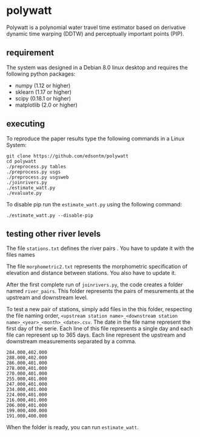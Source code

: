 # polywatt

Polywatt is a polynomial water travel time estimator based on derivative dynamic time warping (DDTW) and perceptually important points (PIP).

## requirement

The system was designed in a Debian 8.0 linux desktop and requires the following python packages:
- numpy (1.12 or higher)
- sklearn (1.17 or higher)
- scipy (0.18.1 or higher)
- matplotlib (2.0 or higher)


## executing

To reproduce the paper results type the following commands in a Linux System:

```
git clone https://github.com/edsontm/polywatt
cd polywatt
./preprocess.py tables
./preprocess.py usgs
./preprocess.py usgsweb
./joinrivers.py
./estimate_watt.py
./evaluate.py

```

To disable pip run the `estimate_watt.py` using the following command:
```
./estimate_watt.py --disable-pip
```


## testing other river levels

The file `stations.txt` defines the river pairs <upstream file > <downstream file>. You have to update it with the files names

The file `morphometric2.txt` represents the morphometric specification of elevation and distance between stations. You also have to update it.



After the first complete run of `joinrivers.py`, the code creates a folder named `river_pairs`. This folder represents the pairs of mesurements at the upstream and downstream level. 

To test a new pair of stations, simply add files in the this folder, respecting the file naming order, `<upstream station name>_<downstream station name>_<year>_<month>_<date>.csv`. The date in the file name represent the first day of the serie. Each line of this file represents a single day and each file can represent up to 365 days. Each line represent the upstream and downstream measurements separated by a comma. 

```
284.000,402.000
288.000,402.000
286.000,401.000
278.000,401.000
270.000,401.000
255.000,401.000
247.000,401.000
234.000,401.000
224.000,401.000
216.000,401.000
206.000,401.000
199.000,400.000
191.000,400.000
```

When the folder is ready, you can run `estimate_watt`.
